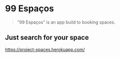 # 99 Espaços
> "99 Espaços" is an app build to booking spaces.

## Just search for your space

https://project-spaces.herokuapp.com/
